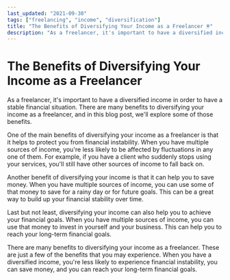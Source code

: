 ```yaml
---
last_updated: "2021-09-30"
tags: ["freelancing", "income", "diversification"]
title: "The Benefits of Diversifying Your Income as a Freelancer 🖲️"
description: "As a freelancer, it's important to have a diversified income in order to have a stable financial situation. There are many benefits to diversifying your income as a freelancer, and in this blog post, we'll explore some of those benefits."
---
```


# The Benefits of Diversifying Your Income as a Freelancer

As a freelancer, it's important to have a diversified income in order to have a stable financial situation. There are many benefits to diversifying your income as a freelancer, and in this blog post, we'll explore some of those benefits.

One of the main benefits of diversifying your income as a freelancer is that it helps to protect you from financial instability. When you have multiple sources of income, you're less likely to be affected by fluctuations in any one of them. For example, if you have a client who suddenly stops using your services, you'll still have other sources of income to fall back on.

Another benefit of diversifying your income is that it can help you to save money. When you have multiple sources of income, you can use some of that money to save for a rainy day or for future goals. This can be a great way to build up your financial stability over time.

Last but not least, diversifying your income can also help you to achieve your financial goals. When you have multiple sources of income, you can use that money to invest in yourself and your business. This can help you to reach your long-term financial goals.

There are many benefits to diversifying your income as a freelancer. These are just a few of the benefits that you may experience. When you have a diversified income, you're less likely to experience financial instability, you can save money, and you can reach your long-term financial goals.
